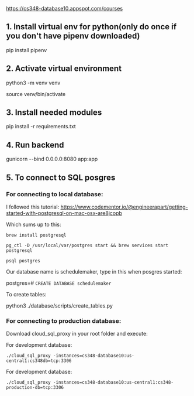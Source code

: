 https://cs348-database10.appspot.com/courses


## 1. Install virtual env for python(only do once if you don't have pipenv downloaded)
pip install pipenv

## 2. Activate virtual environment
python3 -m venv venv

source venv/bin/activate

## 3. Install needed modules
pip install -r requirements.txt

## 4. Run backend
gunicorn --bind 0.0.0.0:8080 app:app


## 5. To connect to SQL posgres
### For connecting to local database:
I followed this tutorial: https://www.codementor.io/@engineerapart/getting-started-with-postgresql-on-mac-osx-are8jcopb

Which sums up to this:

`brew install postgresql`

`pg_ctl -D /usr/local/var/postgres start && brew services start postgresql`

`psql postgres`

Our database name is schedulemaker, type in this when posgres started:

postgres=# `CREATE DATABASE schedulemaker`

To create tables:

python3 ./database/scripts/create_tables.py

### For connecting to production database:
Download cloud_sql_proxy in your root folder and execute:

For development database:

`./cloud_sql_proxy -instances=cs348-database10:us-central1:cs348db=tcp:3306`

For development database:

`./cloud_sql_proxy -instances=cs348-database10:us-central1:cs348-production-db=tcp:3306`
